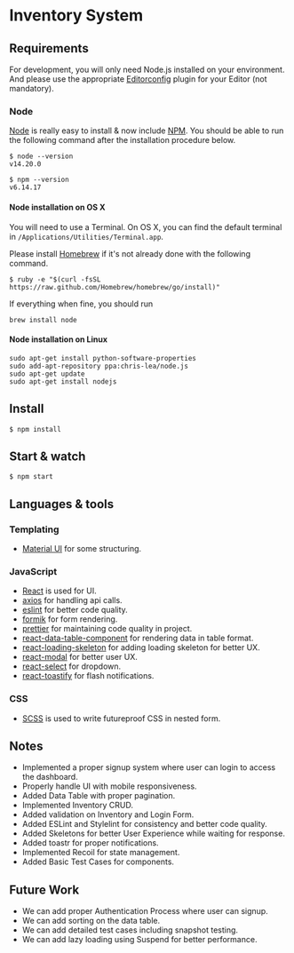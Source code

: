 
# Inventory System

## Requirements

For development, you will only need Node.js installed on your environment.
And please use the appropriate [Editorconfig](http://editorconfig.org/) plugin for your Editor (not mandatory).

### Node

[Node](http://nodejs.org/) is really easy to install & now include [NPM](https://npmjs.org/).
You should be able to run the following command after the installation procedure
below.

    $ node --version
    v14.20.0

    $ npm --version
    v6.14.17

#### Node installation on OS X

You will need to use a Terminal. On OS X, you can find the default terminal in
`/Applications/Utilities/Terminal.app`.

Please install [Homebrew](http://brew.sh/) if it's not already done with the following command.

    $ ruby -e "$(curl -fsSL https://raw.github.com/Homebrew/homebrew/go/install)"

If everything when fine, you should run

    brew install node

#### Node installation on Linux

    sudo apt-get install python-software-properties
    sudo add-apt-repository ppa:chris-lea/node.js
    sudo apt-get update
    sudo apt-get install nodejs


## Install

    $ npm install


## Start & watch

    $ npm start


## Languages & tools

### Templating

- [Material UI](https://mui.com/material-ui/getting-started/overview/) for some structuring.

### JavaScript

- [React](http://facebook.github.io/react) is used for UI.
- [axios](https://www.npmjs.com/package/axios) for handling api calls.
- [eslint](https://eslint.org/) for better code quality.
- [formik](https://formik.org/) for form rendering.
- [prettier](https://prettier.io/) for maintaining code quality in project.
- [react-data-table-component](https://www.npmjs.com/package/react-data-table-component) for rendering data in table format.
- [react-loading-skeleton](https://www.npmjs.com/package/react-loading-skeleton) for adding loading skeleton for better UX.
- [react-modal](https://www.npmjs.com/package/react-modal) for better user UX.
- [react-select](https://react-select.com/) for dropdown.
- [react-toastify](https://www.npmjs.com/package/react-toastify) for flash notifications.


### CSS
- [SCSS](https://sass-lang.com/) is used to write futureproof CSS in nested form.

## Notes
- Implemented a proper signup system where user can login to access the dashboard.
- Properly handle UI with mobile responsiveness.
- Added Data Table with proper pagination.
- Implemented Inventory CRUD.
- Added validation on Inventory and Login Form.
- Added ESLint and Stylelint for consistency and better code quality.
- Added Skeletons for better User Experience while waiting for response.
- Added toastr for proper notifications.
- Implemented Recoil for state management.
- Added Basic Test Cases for components.

## Future Work
- We can add proper Authentication Process where user can signup.
- We can add sorting on the data table.
- We can add detailed test cases including snapshot testing.
- We can add lazy loading using Suspend for better performance.
